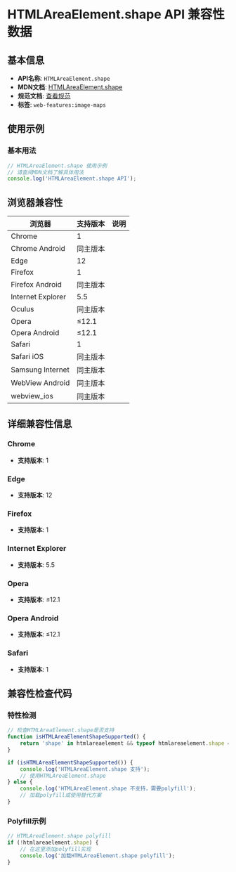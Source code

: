 # HTMLAreaElement.shape API 兼容性数据

## 基本信息

- **API名称**: `HTMLAreaElement.shape`
- **MDN文档**: [HTMLAreaElement.shape](https://developer.mozilla.org/docs/Web/API/HTMLAreaElement/shape)
- **规范文档**: [查看规范](https://html.spec.whatwg.org/multipage/image-maps.html#dom-area-shape)
- **标签**: `web-features:image-maps`

## 使用示例

### 基本用法

```javascript
// HTMLAreaElement.shape 使用示例
// 请查阅MDN文档了解具体用法
console.log('HTMLAreaElement.shape API');
```

## 浏览器兼容性

| 浏览器 | 支持版本 | 说明 |
|--------|----------|------|
| Chrome | 1 |  |
| Chrome Android | 同主版本 |  |
| Edge | 12 |  |
| Firefox | 1 |  |
| Firefox Android | 同主版本 |  |
| Internet Explorer | 5.5 |  |
| Oculus | 同主版本 |  |
| Opera | ≤12.1 |  |
| Opera Android | ≤12.1 |  |
| Safari | 1 |  |
| Safari iOS | 同主版本 |  |
| Samsung Internet | 同主版本 |  |
| WebView Android | 同主版本 |  |
| webview_ios | 同主版本 |  |

## 详细兼容性信息

### Chrome

- **支持版本**: 1

### Edge

- **支持版本**: 12

### Firefox

- **支持版本**: 1

### Internet Explorer

- **支持版本**: 5.5

### Opera

- **支持版本**: ≤12.1

### Opera Android

- **支持版本**: ≤12.1

### Safari

- **支持版本**: 1

## 兼容性检查代码

### 特性检测

```javascript
// 检查HTMLAreaElement.shape是否支持
function isHTMLAreaElementShapeSupported() {
    return 'shape' in htmlareaelement && typeof htmlareaelement.shape === 'function';
}

if (isHTMLAreaElementShapeSupported()) {
    console.log('HTMLAreaElement.shape 支持');
    // 使用HTMLAreaElement.shape
} else {
    console.log('HTMLAreaElement.shape 不支持，需要polyfill');
    // 加载polyfill或使用替代方案
}
```

### Polyfill示例

```javascript
// HTMLAreaElement.shape polyfill
if (!htmlareaelement.shape) {
    // 在这里添加polyfill实现
    console.log('加载HTMLAreaElement.shape polyfill');
}
```

